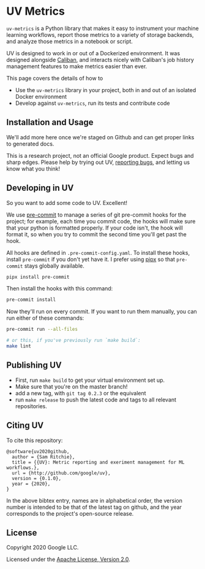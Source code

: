 # UV Metrics

`uv-metrics` is a Python library that makes it easy to instrument your machine
learning workflows, report those metrics to a variety of storage backends, and
analyze those metrics in a notebook or script.

UV is designed to work in or out of a Dockerized environment. It was designed
alongside [Caliban](https://github.com/google/caliban), and interacts nicely
with Caliban's job history management features to make metrics easier than ever.

This page covers the details of how to

- Use the `uv-metrics` library in your project, both in and out of an isolated
  Docker environment
- Develop against `uv-metrics`, run its tests and contribute code

## Installation and Usage

We'll add more here once we're staged on Github and can get proper links to
generated docs.

This is a research project, not an official Google product. Expect bugs and
sharp edges. Please help by trying out UV, [reporting
bugs](https://github.com/google/uv/issues), and letting us know what you think!

## Developing in UV

So you want to add some code to UV. Excellent!

We use [pre-commit](https://pre-commit.com/) to manage a series of git
pre-commit hooks for the project; for example, each time you commit code, the
hooks will make sure that your python is formatted properly. If your code isn't,
the hook will format it, so when you try to commit the second time you'll get
past the hook.

All hooks are defined in `.pre-commit-config.yaml`. To install these hooks,
install `pre-commit` if you don't yet have it. I prefer using
[pipx](https://github.com/pipxproject/pipx) so that `pre-commit` stays globally
available.

```bash
pipx install pre-commit
```

Then install the hooks with this command:

```bash
pre-commit install
```

Now they'll run on every commit. If you want to run them manually, you can run
either of these commands:

```bash
pre-commit run --all-files

# or this, if you've previously run `make build`:
make lint
```

## Publishing UV

- First, run `make build` to get your virtual environment set up.
- Make sure that you're on the master branch!
- add a new tag, with `git tag 0.2.3` or the equivalent
- run `make release` to push the latest code and tags to all relevant
  repositories.

## Citing UV

To cite this repository:

```
@software{uv2020github,
  author = {Sam Ritchie},
  title = {{UV}: Metric reporting and exeriment management for ML workflows.},
  url = {http://github.com/google/uv},
  version = {0.1.0},
  year = {2020},
}
```

In the above bibtex entry, names are in alphabetical order, the version number
is intended to be that of the latest tag on github, and the year corresponds to
the project's open-source release.

## License

Copyright 2020 Google LLC.

Licensed under the [Apache License, Version 2.0](http://www.apache.org/licenses/LICENSE-2.0).
